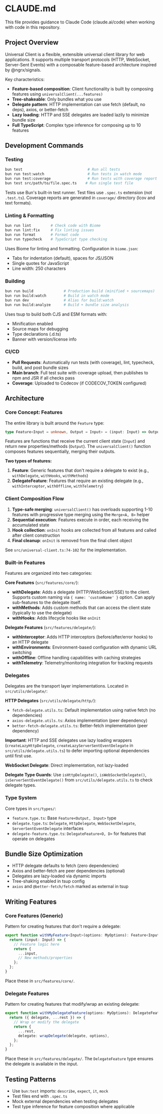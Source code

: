 # CLAUDE.md

This file provides guidance to Claude Code (claude.ai/code) when working with code in this repository.

## Project Overview

Universal Client is a flexible, extensible universal client library for web applications. It supports multiple transport protocols (HTTP, WebSocket, Server-Sent Events) with a composable feature-based architecture inspired by @ngrx/signals.

Key characteristics:
- **Feature-based composition**: Client functionality is built by composing features using `universalClient(...features)`
- **Tree-shakeable**: Only bundles what you use
- **Delegate pattern**: HTTP implementation can use fetch (default, no deps), axios, or better-fetch
- **Lazy loading**: HTTP and SSE delegates are loaded lazily to minimize bundle size
- **Full TypeScript**: Complex type inference for composing up to 10 features

## Development Commands

### Testing
```bash
bun test                              # Run all tests
bun run test:watch                    # Run tests in watch mode
bun run test:coverage                 # Run tests with coverage report
bun test src/path/to/file.spec.ts    # Run single test file
```
Tests use Bun's built-in test runner. Test files use `.spec.ts` extension (not `.test.ts`).
Coverage reports are generated in `coverage/` directory (lcov and text formats).

### Linting & Formatting
```bash
bun run lint         # Check code with Biome
bun run lint:fix     # Fix linting issues
bun run format       # Format code
bun run typecheck    # TypeScript type checking
```
Uses Biome for linting and formatting. Configuration in `biome.json`:
- Tabs for indentation (default), spaces for JS/JSON
- Single quotes for JavaScript
- Line width: 250 characters

### Building
```bash
bun run build              # Production build (minified + sourcemaps)
bun run build:watch        # Build in watch mode
bun run dev                # Alias for build:watch
bun run build:analyze      # Build + bundle size analysis
```
Uses tsup to build both CJS and ESM formats with:
- Minification enabled
- Source maps for debugging
- Type declarations (.d.ts)
- Banner with version/license info

### CI/CD
- **Pull Requests**: Automatically run tests (with coverage), lint, typecheck, build, and post bundle sizes
- **Main branch**: Full test suite with coverage upload, then publishes to npm and JSR if all checks pass
- **Coverage**: Uploaded to Codecov (if CODECOV_TOKEN configured)

## Architecture

### Core Concept: Features

The entire library is built around the `Feature` type:
```typescript
type Feature<Input = unknown, Output = Input> = (input: Input) => Output
```

Features are functions that receive the current client state (`Input`) and return new properties/methods (`Output`). The `universalClient()` function composes features sequentially, merging their outputs.

**Two types of features:**

1. **Feature**: Generic features that don't require a delegate to exist (e.g., `withDelegate`, `withHooks`, `withMethods`)
2. **DelegateFeature**: Features that require an existing delegate (e.g., `withInterceptor`, `withOffline`, `withTelemetry`)

### Client Composition Flow

1. **Type-safe merging**: `universalClient()` has overloads supporting 1-10 features with progressive type merging using the `Merge<A, B>` helper
2. **Sequential execution**: Features execute in order, each receiving the accumulated state
3. **Hook collection**: `onInit` hooks are collected from all features and called after client construction
4. **Final cleanup**: `onInit` is removed from the final client object

See `src/universal-client.ts:74-102` for the implementation.

### Built-in Features

Features are organized into two categories:

**Core Features** (`src/features/core/`):
- **withDelegate**: Adds a delegate (HTTP/WebSocket/SSE) to the client. Supports custom naming via `{ name: 'customName' }` option. Can apply sub-features to the delegate itself.
- **withMethods**: Adds custom methods that can access the client state (typically to use the delegate)
- **withHooks**: Adds lifecycle hooks like `onInit`

**Delegate Features** (`src/features/delegate/`):
- **withInterceptor**: Adds HTTP interceptors (before/after/error hooks) to an HTTP delegate
- **withEnvironments**: Environment-based configuration with dynamic URL switching
- **withOffline**: Offline handling capabilities with caching strategies
- **withTelemetry**: Telemetry/monitoring integration for tracking requests

### Delegates

Delegates are the transport layer implementations. Located in `src/utils/delegate/`:

**HTTP Delegates** (`src/utils/delegate/http/`):
- `fetch-delegate.utils.ts`: Default implementation using native fetch (no dependencies)
- `axios-delegate.utils.ts`: Axios implementation (peer dependency)
- `better-fetch-delegate.utils.ts`: Better-fetch implementation (peer dependency)

**Important**: HTTP and SSE delegates use lazy loading wrappers (`createLazyHttpDelegate`, `createLazyServerSentEventDelegate` in `src/utils/delegate.utils.ts`) to defer importing optional dependencies until first use.

**WebSocket Delegate**: Direct implementation, not lazy-loaded

**Delegate Type Guards**: Use `isHttpDelegate()`, `isWebSocketDelegate()`, `isServerSentEventDelegate()` from `src/utils/delegate.utils.ts` to check delegate types.

### Type System

Core types in `src/types/`:
- `feature.type.ts`: Base `Feature<Output, Input>` type
- `delegate.type.ts`: `Delegate`, `HttpDelegate`, `WebSocketDelegate`, `ServerSentEventDelegate` interfaces
- `delegate-feature.type.ts`: `DelegateFeature<O, D>` for features that operate on delegates

## Bundle Size Optimization

- HTTP delegate defaults to fetch (zero dependencies)
- Axios and better-fetch are peer dependencies (optional)
- Delegates are lazy-loaded via dynamic imports
- Tree-shaking enabled in tsup config
- `axios` and `@better-fetch/fetch` marked as external in tsup

## Writing Features

### Core Features (Generic)

Pattern for creating features that don't require a delegate:

```typescript
export function withMyFeature<Input>(options: MyOptions): Feature<Input, Output & Input> {
  return (input: Input) => {
    // Feature logic here
    return {
      ...input,
      // New methods/properties
    };
  };
}
```

Place these in `src/features/core/`.

### Delegate Features

Pattern for creating features that modify/wrap an existing delegate:

```typescript
export function withMyDelegateFeature(options: MyOptions): DelegateFeature<HttpDelegate> {
  return ({ delegate, ...rest }) => {
    // Wrap or modify the delegate
    return {
      ...rest,
      delegate: wrapDelegate(delegate, options),
    };
  };
}
```

Place these in `src/features/delegate/`. The `DelegateFeature` type ensures the delegate is available in the input.

## Testing Patterns

- Use `bun:test` imports: `describe`, `expect`, `it`, `mock`
- Test files end with `.spec.ts`
- Mock external dependencies when testing delegates
- Test type inference for feature composition where applicable
